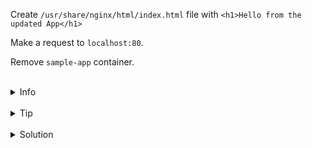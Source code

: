 
Create `/usr/share/nginx/html/index.html` file with `<h1>Hello from the updated App</h1>`

Make a request to `localhost:80`.

Remove `sample-app` container.

<br>
<details><summary>Info</summary>
<br>

```plain
Documentation - https://docs.docker.com/storage/bind-mounts/.
```

</details>

<br>
<details><summary>Tip</summary>
<br>

```plain
Use --mount or -v flag to mount volume.

Use -d flag to run container in the detached mode.

Use the command 'curl' for making a request to localhost.

Use echo and > to create file.
```

</details>


<br>
<details><summary>Solution</summary>
<br>

<br>

Create index.html file:

<br>

```plain
docker exec sample-app sh -c "echo '<h1>Hello from the updated App</h1>' > /usr/share/nginx/html/index.html"
```{{exec}}

<br>

Make a request to `localhost:80`:

<br>

```plain
curl localhost:80
```{{exec}}

<br>

Remove the `sample-app` container:

<br>

```plain
docker rm -f sample-app
```{{exec}}
OR
```plain
docker stop sample-app && docker rm sample-app
```{{copy}}
